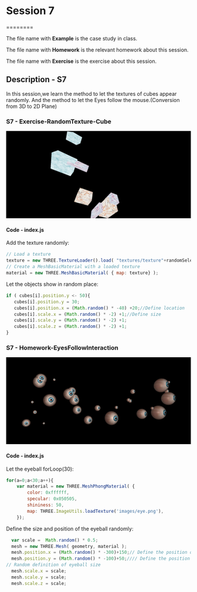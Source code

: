 # Session 7
========

The file name with **Example** is the case study in class.

The file name with **Homework** is the relevant homework about this session.

The file name with **Exercise** is the exercise about this session.

## Description - S7 ##

In this session,we learn the method to let the textures of cubes appear randomly.
And the method to let the Eyes follow the mouse.(Conversion from 3D to 2D Plane)

### S7 - Exercise-RandomTexture-Cube ###
![S7-01](https://github.com/CarelSJ/DAT505-GitHub/blob/master/images/S7-01.png)
#### Code - index.js ####
Add the texture randomly:
```javascript
// Load a texture
texture = new THREE.TextureLoader().load( "textures/texture"+randomSelection+".jpg" );
// Create a MeshBasicMaterial with a loaded texture
material = new THREE.MeshBasicMaterial( { map: texture} );
```

Let the objects show in random place:
```javascript
if ( cubes[i].position.y <- 50){
   cubes[i].position.y = 30;
   cubes[i].position.x = (Math.random() * -40) +20;//Define location
   cubes[i].scale.x = (Math.random() * -2) +1;//Define size
   cubes[i].scale.y = (Math.random() * -2) +1;
   cubes[i].scale.z = (Math.random() * -2) +1;
}
```

### S7 - Homework-EyesFollowInteraction ###
![S7-02](https://github.com/CarelSJ/DAT505-GitHub/blob/master/images/S7-02.png)
#### Code - index.js ####
Let the eyeball forLoop(30):
```javascript
for(a=0;a<30;a++){
	var material = new THREE.MeshPhongMaterial( {
		color: 0xffffff,
		specular: 0x050505,
		shininess: 50,
		map: THREE.ImageUtils.loadTexture('images/eye.png'),
	});
```

Define the size and position of the eyeball randomly:
```javascript
  var scale =  Math.random() * 0.5;
  mesh = new THREE.Mesh( geometry, material );
  mesh.position.x = (Math.random() * -300)+150;// Define the position of the eyeball on the X-axis
  mesh.position.y = (Math.random() * -100)+50;//// Define the position of the eyeball on the Y-axis
// Random definition of eyeball size
  mesh.scale.x = scale;
  mesh.scale.y = scale;
  mesh.scale.z = scale;
```
